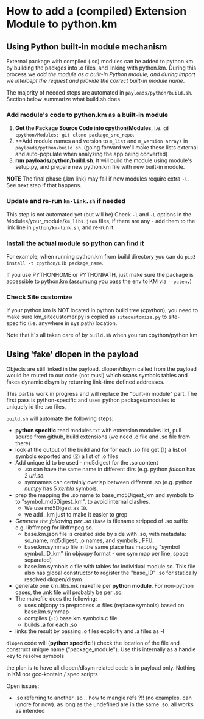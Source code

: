 # How to add a (compiled) Extension Module to python.km

## Using Python built-in module mechanism

External package with compiled (.so) modules can be added to python.km by building the packges into .o files, and linking with python.km.
During this process we *add the module as a built-in Python module, and during import we intercept the request and provide the correct built-in module name*.

The majority of needed steps are automated in `payloads/python/build.sh`. Section below summarize what build.sh does

### Add module's code to python.km as a built-in module

1. **Get the Package Source Code into cpython/Modules**, i.e. `cd cpython/Modules; git clone package_src_repo`.
1. **Add module names and version to `m_list` and `m_version arrays` in `payloads/python/build.sh`. (going forward we'll make these lists external and auto-populate when analyzing the app being converted)
1. **run payloads/python/build.sh**. It will build the module using module's setup.py, and prepare new python.km file with new built-in module.

**NOTE** The final phase (.km link) may fail if new modules require extra `-l`. See next step if that happens.

### Update and re-run `km-link.sh` if needed

This step is not automated yet (but will be)
Check `-l` and `-L` options in  the Modules/your_module/`km_libs.json` files, if there are any - add them to the link line in `python/km-link.sh`, and re-run it.

### Install the actual module so python can find it

For example, when running python.km from build directory you can do `pip3 install -t cpython/Lib package_name`.

If you use PYTHONHOME or PYTHONPATH, just make sure the package is accessible to python.km (assumung you pass the env to KM via `--putenv`)

### Check Site customize

If your python.km is NOT located in python build tree (cpython), you need to make sure km_sitecustomer.py is copied as `sitecustomize.py` to site-specific (i.e. anywhere in sys.path) location.

Note that it's all taken care of by `build.sh` when you run cpython/python.km

## Using 'fake' dlopen in the payload

Objects are still linked in the payload.
dlopen/dlsym called from the payload would be routed to our code (not musl) which scans symbols tables and fakes dynamic dlsym by returning link-time defined addresses.

This part is work in progress and will replace the "built-in module" part. The first pass is python-specific and uses python packages/modules to uniquely id the .so files.

`build.sh` will automate the following steps:

* **python specific** read modules.txt with extension modules list, pull source from github, build extensions (we need .o file and .so file from there)
* look at the output of the build and  for for each .so file get (1) a list of symbols exported and (2) a list of .o files
* Add unique id to be used - md5digest for the .so content
  * .so can have the same name in different dirs (e.g. python *falcon* has 2 *url.so*.
  * symnames can certainly overlap between different .so (e.g. python *numpy* has 5 *xerbla* symbols.
* prep the mapping the .so name to base_md5Digest_km and symbols to to "symbol_md5Digest_km", to avoid internal clashes.
  * We use md5Digest as `ID`.
  * we add _km just to make it easier to grep
* *Generate the following per .so*  (`base` is filename stripped of .so suffix e.g. libffmpeg for libffmpeg.so.
  * base.km.json file is created side by side with .so,  with metadata: so_name, md5digest, .o names, and symbols , FFU.
  * base.km.symmap file in the same place has mapping "symbol symbol_ID_km" (in objcopy format - one sym map per line, space separated)
  * base.km.symbols.c file with tables for individual module.so. This file also has global constructor to register the "base_ID" .so for statically resolved dlopen/dlsym
* generate one km_libs.mk makefile per **python module**. For non-python cases, the .mk file will probably be per .so.
* The makefile does the following:
  * uses objcopy to preprocess .o files (replace symbols) based on base.km.symmap
  * compiles (`-c`) base.km.symbols.c file
  * builds .a for each .so
*  links the result by passing .o files explicitly and .a files as -l

`dlopen` code will (**python specific !**) check the location of the file and construct unique name ("package_module"). Use this internally as a handle key to resolve symbols

the plan is to have all dlopen/dlsym related code is in payload only. Nothing in KM nor gcc-kontain / spec scripts

Open issues:

* .so referring to another .so .. how to mangle refs ?!! (no examples. can ignore for now). as long as the undefined are in the same .so. all works as intended
